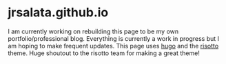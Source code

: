 # jrsalata.github.io
I am currently working on rebuilding this page to be my own portfolio/professional blog.  Everything is currently a work in progress but I am hoping to make frequent updates.
This page uses [hugo](https://gohugo.io/) and the [risotto](https://github.com/joeroe/risotto) theme. Huge shoutout to the risotto team for making a great theme!
